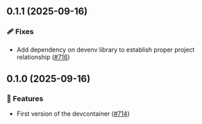 ## 0.1.1 (2025-09-16)

### 🩹 Fixes

- Add dependency on devenv library to establish proper project relationship ([#716](https://github.com/vgijssel/setup/pull/716))

## 0.1.0 (2025-09-16)

### 🚀 Features

- First version of the devcontainer ([#714](https://github.com/vgijssel/setup/pull/714))